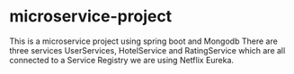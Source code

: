 # microservice-project
This is a microservice project using spring boot and Mongodb
There are three services 
UserServices, HotelService and RatingService which are all 
connected to a Service Registry we are using Netflix Eureka. 
